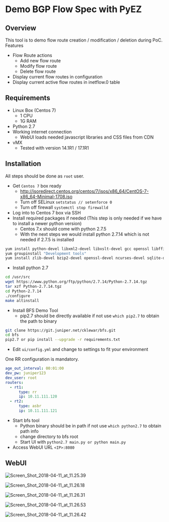 # Demo BGP Flow Spec with PyEZ #


## Overview ##
This tool is to demo flow route creation / modification / deletion during PoC.
Features

- Flow Route actions
  + Add new flow route
  + Modify flow route
  + Delete flow route
- Display current flow routes in configuration
- Display current active flow routes in inetflow.0 table

## Requirements ##

- Linux Box (Centos 7)
  + 1 CPU
  + 1G RAM
- Python 2.7
- Working internet connection 
  + WebUI loads needed javascript libraries and CSS files from CDN
- vMX 
  + Tested with version 14.1R1 / 17.1R1

## Installation ##
All steps should be done as `root` user.

- Get `Centos 7` box ready
  + http://isoredirect.centos.org/centos/7/isos/x86_64/CentOS-7-x86_64-Minimal-1708.iso
  + Turn off SELinux `setstatus // setenforce 0`
  + Turn off firewall `systemctl stop firewalld`
- Log into to Centos 7 box via SSH
- Install required packages if needed (This step is only needed if we have to install a newer python version)
  + Centos 7.x should come with python 2.7.5 
  + With the next steps we would install python 2.7.14 which is not needed if 2.7.5 is installed 

```bash
yum install python-devel libxml2-devel libxslt-devel gcc openssl libffi-devel wget curl
yum groupinstall "Development tools"
yum install zlib-devel bzip2-devel openssl-devel ncurses-devel sqlite-devel
```
- Install python 2.7

```bash
cd /usr/src
wget https://www.python.org/ftp/python/2.7.14/Python-2.7.14.tgz
tar xzf Python-2.7.14.tgz
cd Python-2.7.14
./configure
make altinstall
```
- Install BFS Demo Tool
  + pip2.7 should be directly available if not use `which pip2.7` to obtain the path to binary

```bash
git clone https://git.juniper.net/cklewar/bfs.git
cd bfs
pip2.7 or pip install --upgrade -r requirements.txt
```
- Edit `ui/config.yml` and change to settings to fit your environment

One RR configuration is mandatory.

```yaml
age_out_interval: 00:01:00
dev_pw: juniper123
dev_user: root
routers:
  - rt1:
      type: rr
      ip: 10.11.111.120
  - rt2:
      type: asbr
      ip: 10.11.111.121
```

- Start bfs tool
  + Python binary should be in path if not use `which python2.7` to obtain path info
  + change directory to bfs root
  + Start UI with `python2.7 main.py or python main.py`
- Access WebUI URL `<IP>:8080`

## WebUI ##

![Screen_Shot_2018-04-11_at_11.25.39](/uploads/98a7c849299a199daaf128ca109fd02a/Screen_Shot_2018-04-11_at_11.25.39.png)

![Screen_Shot_2018-04-11_at_11.26.18](/uploads/947d4ccd19c25e641dec4db29c0baab6/Screen_Shot_2018-04-11_at_11.26.18.png)

![Screen_Shot_2018-04-11_at_11.26.31](/uploads/c45d7ac851328b76562dc5c09356aa9d/Screen_Shot_2018-04-11_at_11.26.31.png)

![Screen_Shot_2018-04-11_at_11.26.53](/uploads/5ce8568b284dca5f0de6dc38564a66e1/Screen_Shot_2018-04-11_at_11.26.53.png)

![Screen_Shot_2018-04-11_at_11.26.42](/uploads/041a730956370aecc7661443ea01d636/Screen_Shot_2018-04-11_at_11.26.42.png)






